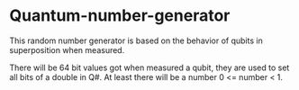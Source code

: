 # Quantum-number-generator
This random number generator is based on the behavior of qubits in superposition when measured.

There will be 64 bit values got when measured a qubit, they are used to set all bits of a double in Q#.
At least there will be a number 0 <= number < 1.
